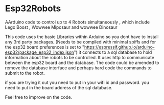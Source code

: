 # Esp32Robots
AArduino code to control up to 4 Robots simultaneously , which include Lego Boost , Wowwee Miposaur and wowwee Dinosaur

This code uses the basic Libraries within Arduino so you dont have to install any 3rd party packages. (Needs to be compiled with minimal spiffs and for the esp32 board preferences is set to "https://espressif.github.io/arduino-esp32/package_esp32_index.json") it connects to a sql database to hold information about the robots to be controlled. It uses http to communicate between the esp32 board and the database. The code could be amended to remove the database interface and perhaps hard code the commands to submit to the robot.

if you are trying it out you need to put in your wifi id and password. you need to put in the board address of the sql database.

Feel free to improve on the code.
